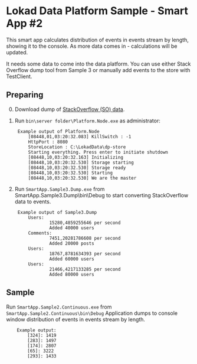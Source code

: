 ﻿Lokad Data Platform Sample - Smart App #2
========

This smart app calculates distribution of events in events stream by length, 
showing it to the console. As more data comes in - calculations will be updated.

It needs some data to come into the data platform. You can use either 
Stack Overflow dump tool from Sample 3 or manually add events to the store 
with TestClient.

Preparing
---------

0. Download dump of [StackOverflow (SO) data](http://media10.simplex.tv/content/xtendx/stu/stackoverflow/). 

1. Run `bin\server folder\Platform.Node.exe` as administrator:

        Example output of Platform.Node
            [08448,01,03:20:32.083] KillSwitch : -1
            HttpPort : 8080
            StoreLocation : C:\LokadData\dp-store
            Starting everything. Press enter to initiate shutdown
            [08448,10,03:20:32.163] Initializing
            [08448,10,03:20:32.530] Storage starting
            [08448,10,03:20:32.530] Storage ready
            [08448,10,03:20:32.530] Starting
            [08448,10,03:20:32.530] We are the master

2. Run `SmartApp.Sample3.Dump.exe` from SmartApp.Sample3.Dump\bin\Debug to 
start converting StackOverflow data to events.

        Example output of Sample3.Dump
            Users:
                    15280,4859255646 per second
                    Added 40000 users
            Comments:
                    7451,20281786608 per second
                    Added 20000 posts
            Users:
                    18767,8781634393 per second
                    Added 60000 users
            Users:
                    21466,4217133285 per second
                    Added 80000 users


Sample
------

Run `SmartApp.Sample2.Continuous.exe` from `SmartApp.Sample2.Continuous\bin\Debug`
Application dumps to console window distribution of events in events stream by length.

        Example output:
            [324]: 1419
            [283]: 1497
            [174]: 2807
            [65]: 3222
            [293]: 1433